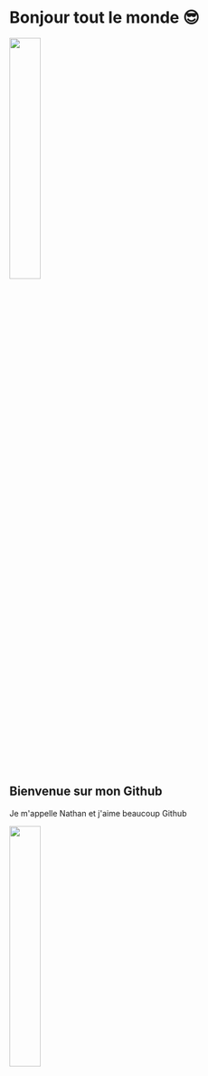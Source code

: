 # Bonjour tout le monde 😎 

<img width="33%" src="https://scontent.fcdg1-1.fna.fbcdn.net/v/t1.0-9/95187087_2941478645933083_3505325528427003904_n.jpg?_nc_cat=100&ccb=2&_nc_sid=09cbfe&_nc_ohc=FKAai8O9r98AX-5UNJ0&_nc_ht=scontent.fcdg1-1.fna&oh=53ceac356703cfd8255eddbdeb695cc6&oe=5FDBF27D">

## Bienvenue sur mon Github

Je m'appelle Nathan et j'aime beaucoup Github


[<img width="33%" src="https://scontent.fcdg1-1.fna.fbcdn.net/v/t1.0-9/95187087_2941478645933083_3505325528427003904_n.jpg?_nc_cat=100&ccb=2&_nc_sid=09cbfe&_nc_ohc=FKAai8O9r98AX-5UNJ0&_nc_ht=scontent.fcdg1-1.fna&oh=53ceac356703cfd8255eddbdeb695cc6&oe=5FDBF27D">](digital-campus.fr)

<img width="50%" scr="https://i.pinimg.com/564x/25/18/40/251840488e31bb22b019024fe5069c48.jpg">
